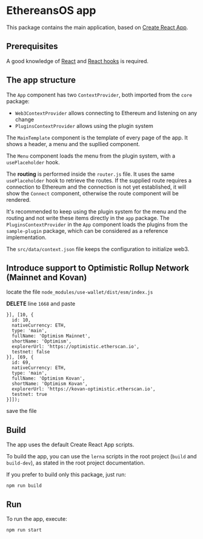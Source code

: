 # EthereansOS app

This package contains the main application, based on [Create React App](https://create-react-app.dev).

## Prerequisites
A good knowledge of [React](https://reactjs.org/) and [React hooks](https://reactjs.org/docs/hooks-intro.html) is required.

## The app structure

The `App` component has two `ContextProvider`, both imported from the `core` package:

- `Web3ContextProvider` allows connecting to Ethereum and listening on any change
- `PluginsContextProvider` allows using the plugin system

The `MainTemplate` component is the template of every page of the app. It shows a header, a menu and the supllied component.

The `Menu` component loads the menu from the plugin system, with a `usePlaceholder` hook.

The __routing__ is performed inside the `router.js` file.
It uses the same `usePlaceholder` hook to retrieve the routes.
If the supplied route requires a connection to Ethereum and the connection is not yet established, it will show the `Connect` component, otherwise the route component will be rendered.

It's recommended to keep using the plugin system for the menu and the routing and not write these items directly in the `app` package.
The `PluginsContextProvider` in the `App` component loads the plugins from the `sample-plugin` package, which can be considered as a reference implementation.

The `src/data/context.json` file keeps the configuration to initialize web3.

## Introduce support to Optimistic Rollup Network (Mainnet and Kovan)

locate the file `node_modules/use-wallet/dist/esm/index.js`

__DELETE__ line `1668` and paste

```javacript
}], [10, {
  id: 10,
  nativeCurrency: ETH,
  type: 'main',
  fullName: 'Optimism Mainnet',
  shortName: 'Optimism',
  explorerUrl: 'https://optimistic.etherscan.io',
  testnet: false
}], [69, {
  id: 69,
  nativeCurrency: ETH,
  type: 'main',
  fullName: 'Optimism Kovan',
  shortName: 'Optimism Kovan',
  explorerUrl: 'https://kovan-optimistic.etherscan.io',
  testnet: true
}]]);
```
save the file

## Build

The app uses the default Create React App scripts.

To build the app, you can use the `lerna` scripts in the root project (`build` and `build-dev`), as stated in the root project documentation.

If you prefer to build only this package, just run:

```shell script
npm run build
```

## Run

To run the app, execute:

```shell script
npm run start
```
